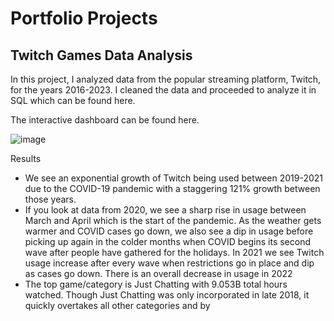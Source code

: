 # Portfolio Projects

## Twitch Games Data Analysis

In this project, I analyzed data from the popular streaming platform, Twitch, for the years 2016-2023. I cleaned the data and proceeded to analyze it in SQL which can be found here.

The interactive dashboard can be found here.


![image](https://user-images.githubusercontent.com/96529219/234692787-8ab1028a-0514-4ee2-814c-d14f131e8c10.png)

Results

* We see an exponential growth of Twitch being used between 2019-2021 due to the COVID-19 pandemic with a staggering 121% growth between those years.
* If you look at data from 2020, we see a sharp rise in usage between March and April which is the start of the pandemic. As the weather gets warmer and COVID cases go down, we also see a dip in usage before picking up again in the colder months when COVID begins its second wave after people have gathered for the holidays. In 2021 we see Twitch usage increase after every wave when restrictions go in place and dip as cases go down. There is an overall decrease in usage in 2022 
* The top game/category is Just Chatting with 9.053B total hours watched. Though Just Chatting was only incorporated in late 2018, it quickly overtakes all other categories and by 
